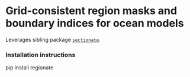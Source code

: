 # Grid-consistent region masks and boundary indices for ocean models

Leverages sibling package [`sectionate`](https://github.com/raphaeldussin/sectionate).

### Installation instructions
pip install regionate
